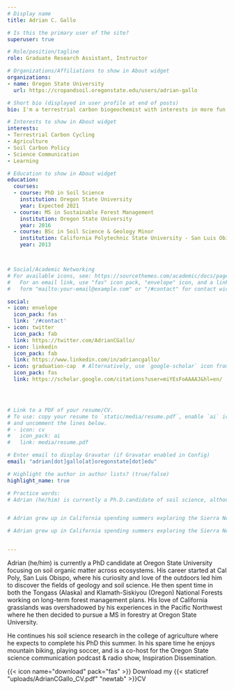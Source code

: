 ```yaml
---
# Display name
title: Adrian C. Gallo

# Is this the primary user of the site?
superuser: true

# Role/position/tagline
role: Graduate Research Assistant, Instructor

# Organizations/Affiliations to show in About widget
organizations:
- name: Oregon State University
  url: https://cropandsoil.oregonstate.edu/users/adrian-gallo

# Short bio (displayed in user profile at end of posts)
bio: I'm a terrestrial carbon biogeochemist with interests in more fun topics like SciComm & more wonky topics like environmental policy. When not science-ing you can find me running, mountain biking, & playing soccer. 

# Interests to show in About widget
interests:
- Terrestrial Carbon Cycling
- Agriculture
- Soil Carbon Policy
- Science Communication
- Learning

# Education to show in About widget
education:
  courses:
  - course: PhD in Soil Science
    institution: Oregon State University
    year: Expected 2021
  - course: MS in Sustainable Forest Management
    institution: Oregon State University
    year: 2016
  - course: BSc in Soil Science & Geology Minor
    institution: California Polytechnic State University - San Luis Obispo
    year: 2013



# Social/Academic Networking
# For available icons, see: https://sourcethemes.com/academic/docs/page-builder/#icons
#   For an email link, use "fas" icon pack, "envelope" icon, and a link in the
#   form "mailto:your-email@example.com" or "/#contact" for contact widget.

social:
- icon: envelope
  icon_pack: fas
  link: '/#contact'
- icon: twitter
  icon_pack: fab
  link: https://twitter.com/AdrianCGallo/
- icon: linkedin
  icon_pack: fab
  link: https://www.linkedin.com/in/adriancgallo/
- icon: graduation-cap  # Alternatively, use `google-scholar` icon from `ai` icon pack
  icon_pack: fas
  link: https://scholar.google.com/citations?user=miYEsFoAAAAJ&hl=en/




# Link to a PDF of your resume/CV.
# To use: copy your resume to `static/media/resume.pdf`, enable `ai` icons in `params.toml`, 
# and uncomment the lines below.
# - icon: cv
#   icon_pack: ai
#   link: media/resume.pdf

# Enter email to display Gravatar (if Gravatar enabled in Config)
email: "adrian[dot]gallo[at]oregonstate[dot]edu"

# Highlight the author in author lists? (true/false)
highlight_name: true

# Practice words: 
# Adrian (he/him) is currently a Ph.D.candidate of soil science, although he does not want to be a soil scientist. It's not for lack of interest. Soils are, in fact, incredible ecosystems that are undervalued at the societial level. Unfortunately, society faces problems that are larger than soils and Adrian wants to make a career on helping to improve society so that he leaves the Earth in better shape than when he entered it. 


# Adrian grew up in California spending summers exploring the Sierra Nevada mountains. Those ecosystems, and the granitic rock outcrops, led him to pursue a degree in soil science with a geology minor at Cal Poly San Luis Obispo. The Learn By Doing motto of Cal Poly led to internships with the USDA Forest Service in both Alaska and Oregon where he analyzed landscapes for a ten-year timber harvesting plan, prepared documents for the NEPA process, and proposed watershed scale action-plans at the with multiple resource benefits. Following his experience with land management agencies, he wanted to be more informed about how soils can better fit within 

# Adrian grew up in California spending summers exploring the Sierra Nevada mountains. Those ecosystems, and the granitic rock outcrops, led him to pursue a degree in soil science with a geology minor at Cal Poly San Luis Obispo. The Learn By Doing motto of Cal Poly led to internships with the USDA Forest Service in both Alaska and Oregon where he was exposed to how soils can better inform land management priorities. Knowing how soils can inform land management decisions, he wanted to continue his soils education in Oregon because of their strong forestry program. He completed his M.Sci. evaluating the biophysical impacts of harvesting, intensive biomass removals, and compaction on soils in the western Cascades. Nearing the time of graduation, his advisor (Jeff Hatten) was awarded a National Science Foundation grant evaluating continental-scale controls on soil organic matter dynamics. He continues this collaboration with the National Ecological Observatory (NEON) network and continues to publish academic articles as part of his dissertation. 


---
```


Adrian (he/him) is currently a PhD candidate at Oregon State University focusing on soil organic matter across ecosystems. His career started at Cal Poly, San Luis Obispo, where his curiosity and love of the outdoors led him to discover the fields of geology and soil science. He then spent time in both the Tongass (Alaska) and Klamath-Siskiyou (Oregon) National Forests working on long-term forest management plans. His love of California grasslands was overshadowed by his experiences in the Pacific Northwest where he then decided to pursue a MS in forestry at Oregon State University. 

He continues his soil science research in the college of agriculture where he expects to complete his PhD this summer. In his spare time he enjoys mountain biking, playing soccer, and is a co-host for the Oregon State science communication podcast & radio show, Inspiration Dissemination.


{{< icon name="download" pack="fas" >}} Download my {{< staticref "uploads/AdrianCGallo_CV.pdf" "newtab" >}}CV
